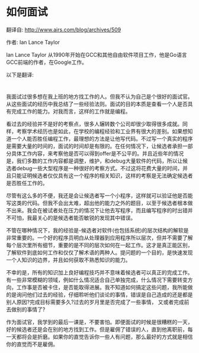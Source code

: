 # 如何面试

翻译自: http://www.airs.com/blog/archives/509

作者: Ian Lance Taylor

Ian Lance Taylor 从1990年开始在GCC和其他自由软件项目工作，他是Go语言GCC前端的作者，在Google工作。

以下是翻译:
#  

我面试过很多想在我上班的地方找工作的人。但我不认为自己是个很好的面试官。从这些面试的经历中我总结了一些经验法则。面试的目的本质是查看一个人是否具有完成工作的能力。对我而言，这样的工作就是编程。

看过去的经验并不是好的考察点，很多人辗转数个公司却很少取得很多成就。同样，考察学术经历也是如此，在学校的编程经验和工业界有很大的差别。如果想知道一个人能否胜任编程工作，最理想的方法是让他写代码。不过写一个真实的程序是需要大量的时间的，面试的时间却是有限的。在任何情况下，让候选者承担一部分具体工作内容，来考察他是否可以得到offer是不公平的。并且近些年的情况是，我们多数的工作内容都是调整，维护，和debug大量软件的代码，所以让候选者debug一些大型程序是一种很好的考察方式。不过这将花费大量的时间，并且只能证明候选者仅仅具有这一个程序的相关知识，这样的考察是无法确定候选者是否胜任工作的。

尽管有这么多的不便，我还是会让候选者写一个小程序，这样就可以验证他是否能写这类的代码。但我不会出太难，超出他的能力之外的题目，以至于候选者根本做不出来。我会在被试者处在压力的情况下让他去写程序，而且编写程序的时出错并不可怕，我最关心的是候选者能否敏锐的发现其中错误。

不管在哪种情况下，我的经验是-候选者对软件(也包括系统)的层次结构的解软是非常重要的。一个好的程序员明白从处理器到应用程序所以层次，但并不需要了解每个层次里所有细节，重要的是不同的层次如何在一起工作。这才是真正能区别，了解软件到底如何工作和仅仅了解术语的两种人。提问题的一个目的，是快速发现一个人知识的边界，并且如何获取不熟悉知识的能力。


不幸的是，所有的知识加上良好编程技巧并不意味着候选者可以真正的完成工作。有一些非常模糊的领域，例如什么情况适合自己单独完成，什么情况下需要转变方向，工作事是否被卡住，是否能取得进展。我不知道如何搞定这些问题，我所能做的是询问他们过去的经验，仔细聆听他们谈论的事情，错误是自己造成的还是都是别人原因?完成目标需要多久?过去的岁月里是否完成了一些事情， 又或者完成前去做别的事情了?


作为面试官，我学到的最后一课是，不要害怕。即便面试的时候是很糟糕的一天，好的候选者还是会在别的地方找到工作。但是雇佣了错误的人，直到他离职前，每一天都将会是折磨。如果你的直觉告诉你一些人有问题，那么最好的方式就是相信你的直觉而不是雇佣。
